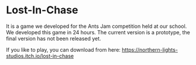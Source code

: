 # Lost-In-Chase
It is a game we developed for the Ants Jam competition held at our school. We developed this game in 24 hours. The current version is a prototype, the final version has not been released yet.

If you like to play, you can download from here: https://northern-lights-studios.itch.io/lost-in-chase 
